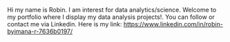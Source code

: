 Hi my name is Robin. I am interest for data analytics/science. Welcome to my portfolio where I display my data analysis projects!. 
You can follow or contact me via Linkedin. Here is my link: https://www.linkedin.com/in/robin-byimana-r-7636b0197/ 
